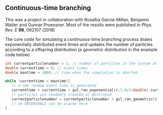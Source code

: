  ## Continuous-time branching
 
 This was a project in collaboration with Rosalba Garcia-Millan, Benjamin Walter and Gunnar Pruessner. Most of the results were published in _Phys. Rev. E_ **98**, 062107 (2018)


The core code for simulating a continuous-time branching process draws exponentially distributed event times and updates the number of particles according to a offspring distribution (a geometric distribution in the example code below) 

```C
int currentparticlenumber = 1; // number of particles in the system at time currenttime
double currenttime = 0; // event times
double maxtime = 1000; // time when the simulation is aborted

while (currenttime < maxtime){
   // a new random event time is generated
   currenttime = currenttime + gsl_ran_exponential(r,1.0/((double) currentparticlenumber));
   // particles are randomly created or destroyed
   currentparticlenumber = currentparticlenumber + gsl_ran_geometric(r, p0)-2; 
   // an OBSERVABLE can be placed here
}

```

